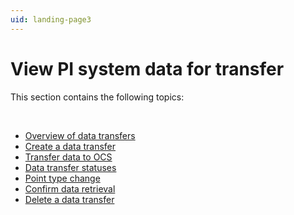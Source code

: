 ```yaml
---
uid: landing-page3
---
```


# View PI system data for transfer

This section contains the following topics:

<br>

* [Overview of data transfers](xref:overview-data-transfers)
* [Create a data transfer](xref:create-a-data-transfer)
* [Transfer data to OCS](xref:transfer-data-to-ocs)
* [Data transfer statuses](xref:data-transfer-statuses)
* [Point type change](xref:pi-point-change)
* [Confirm data retrieval](xref:confirm-data-retrieval)
* [Delete a data transfer](xref:delete-data-transfer)